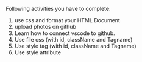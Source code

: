 Following activities you have to complete:
1. use css and format your HTML Document
2. upload photos on github
3. Learn how to connect vscode to github.
4. Use file css (with id, className and Tagname)
5. Use style tag (with id, className and Tagname)
6. Use style attribute
